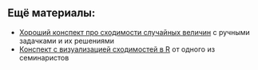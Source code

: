 ## Ещё материалы:

* [Хороший конспект про сходимости случайных величин](https://www.probabilitycourse.com/chapter7/7_2_8_solved_probs.php) с ручными задачками и их решениями
* [Конспект с визуализацией сходимостей в R](https://nbviewer.jupyter.org/github/FUlyankin/r_probability/blob/master/end_seminars_2019/sem_3/3.1%20varka_and_converg.ipynb) от одного из семинаристов
